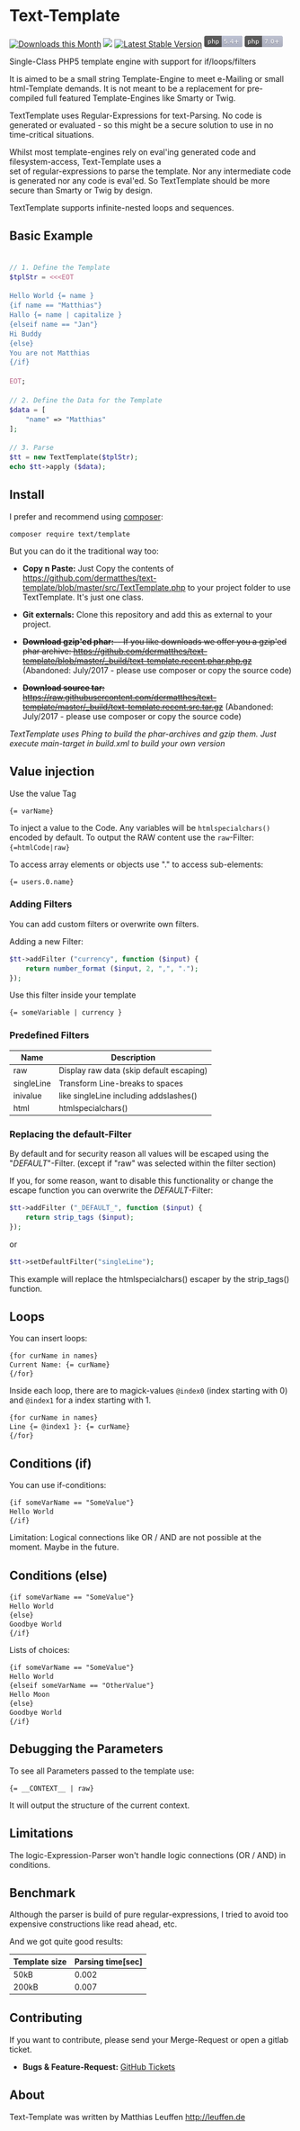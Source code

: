 # Text-Template

[![Downloads this Month](https://img.shields.io/packagist/dm/text/template.svg)](https://packagist.org/packages/text/template)
[<img src="https://travis-ci.org/dermatthes/text-template.svg">](https://travis-ci.org/dermatthes/text-template)
[![Latest Stable Version](https://poser.pugx.org/text/template/v/stable)](https://github.com/dermatthes/text-template/releases)
[![Supports PHP 5.4+](https://raw.githubusercontent.com/xp-framework/web/master/static/php-5_4plus.png)](http://php.net/)
[![Supports PHP 7.0+](https://raw.githubusercontent.com/xp-framework/web/master/static/php-7_0plus.png)](http://php.net/)


Single-Class PHP5 template engine with support for if/loops/filters

It is aimed to be a small string Template-Engine to meet e-Mailing or small html-Template demands. It is not meant
to be a replacement for pre-compiled full featured Template-Engines like Smarty or Twig.

TextTemplate uses Regular-Expressions for text-Parsing. No code is generated or evaluated - so this might
be a secure solution to use in no time-critical situations.

Whilst most template-engines rely on eval'ing generated code and filesystem-access, Text-Template uses a  
set of regular-expressions to parse the template. Nor any intermediate code is generated nor any 
code is eval'ed. So TextTemplate should be more secure than Smarty or Twig by design.

TextTemplate supports infinite-nested loops and sequences.

## Basic Example
```php

// 1. Define the Template
$tplStr = <<<EOT

Hello World {= name }
{if name == "Matthias"}
Hallo {= name | capitalize }
{elseif name == "Jan"}
Hi Buddy
{else}
You are not Matthias
{/if}

EOT;

// 2. Define the Data for the Template
$data = [
    "name" => "Matthias"
];

// 3. Parse
$tt = new TextTemplate($tplStr);
echo $tt->apply ($data);
```


## Install

I prefer and recommend using [composer](http://getcomposer.com):

```
composer require text/template
```

But you can do it the traditional way too:

* __Copy n Paste:__ Just Copy the contents of <https://github.com/dermatthes/text-template/blob/master/src/TextTemplate.php> to your project folder to
use TextTemplate. It's just one class.

* __Git externals:__ Clone this repository and add this as external to your project.

* ~~__Download gzip'ed phar:__-- If you like downloads we offer you a gzip'ed phar archive: <https://github.com/dermatthes/text-template/blob/master/_build/text-template.recent.phar.php.gz>~~ (Abandoned: July/2017 - please use composer or copy the source code)

* ~~__Download source tar:__ <https://raw.githubusercontent.com/dermatthes/text-template/master/_build/text-template.recent.src.tar.gz>~~ (Abandoned: July/2017 - please use composer or copy the source code)

_TextTemplate uses Phing to build the phar-archives and gzip them. Just execute main-target in build.xml to build your own version_





## Value injection

Use the value Tag
```
{= varName}
```

To inject a value to the Code. Any variables will be ```htmlspecialchars()``` encoded by default. To
output the RAW content use the ```raw```-Filter: ```{=htmlCode|raw}```

To access array elements or objects use "." to access sub-elements:
 
 ```
 {= users.0.name}
 ```


### Adding Filters

You can add custom filters or overwrite own filters.

Adding a new Filter:

```php
$tt->addFilter ("currency", function ($input) {
    return number_format ($input, 2, ",", ".");
});
```

Use this filter inside your template

```
{= someVariable | currency }
```

### Predefined Filters

| Name           | Description                                |
|----------------|--------------------------------------------|
| raw            | Display raw data (skip default escaping)   |
| singleLine     | Transform Line-breaks to spaces            |
| inivalue       | like singleLine including addslashes()     |
| html           | htmlspecialchars()                         |


### Replacing the default-Filter
By default and for security reason all values will be escaped using the "_DEFAULT_"-Filter. (except if
"raw" was selected within the filter section)

If you, for some reason, want to disable this functionality or change the escape function you can 
overwrite the _DEFAULT_-Filter:

```php
$tt->addFilter ("_DEFAULT_", function ($input) {
    return strip_tags ($input);
});
```

or

```php
$tt->setDefaultFilter("singleLine");
```

This example will replace the htmlspecialchars() escaper by the strip_tags() function.

## Loops

You can insert loops:

```
{for curName in names}
Current Name: {= curName}
{/for}
```

Inside each loop, there are to magick-values ```@index0``` (index starting with 0) and ```@index1``` for a
index starting with 1.

```
{for curName in names}
Line {= @index1 }: {= curName}
{/for}
```


## Conditions (if)

You can use if-conditions:

```
{if someVarName == "SomeValue"}
Hello World
{/if}
```

Limitation: Logical connections like OR / AND are not possible at the moment. Maybe in the future.

## Conditions (else)
```
{if someVarName == "SomeValue"}
Hello World
{else}
Goodbye World
{/if}
```

Lists of choices:

```
{if someVarName == "SomeValue"}
Hello World
{elseif someVarName == "OtherValue"}
Hello Moon
{else}
Goodbye World
{/if}
```

## Debugging the Parameters

To see all Parameters passed to the template use:

```
{= __CONTEXT__ | raw}
```

It will output the structure of the current context.


## Limitations

The logic-Expression-Parser won't handle logic connections (OR / AND) in conditions.

## Benchmark

Although the parser is build of pure regular-expressions, I tried to avoid too expensive constructions like
read ahead, etc.

And we got quite good results: 

| Template size | Parsing time[sec] |
|---------------|-------------------|
| 50kB          | 0.002             |
| 200kB         | 0.007             |



## Contributing

If you want to contribute, please send your Merge-Request or open
a gitlab ticket.

- __Bugs & Feature-Request:__ [GitHub Tickets](https://github.com/dermatthes/text-template/issues)


## About
Text-Template was written by Matthias Leuffen <http://leuffen.de>

